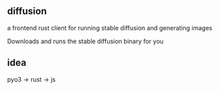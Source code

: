 ## diffusion

a frontend rust client for running stable diffusion and generating images

Downloads and runs the stable diffusion binary for you

## idea

pyo3 -> rust -> js
